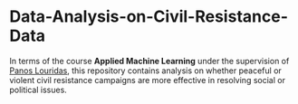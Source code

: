 # Data-Analysis-on-Civil-Resistance-Data
In terms of the course **Applied Machine Learning** under the supervision of [Panos Louridas](https://github.com/louridas), this repository contains analysis on whether peaceful or violent civil resistance campaigns are more effective in resolving social or political issues.

